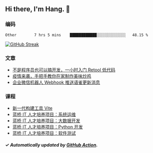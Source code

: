 ## Hi there, I'm Hang. 👋

### 编码

<!--START_SECTION:waka-->

```text
Other        7 hrs 5 mins    ████████████░░░░░░░░░░░░░   48.15 %
```

<!--END_SECTION:waka-->

[![GitHub Streak](https://github-readme-streak-stats.herokuapp.com?user=huhuhang&hide_border=true&date_format=%5BY.%5Dn.j)](https://git.io/streak-stats)

### 文章

<!-- BLOG:START -->
- [不是程序员也可以搞开发，一小时入门 Retool 低代码](https://huhuhang.com/post/sspai/73013?from=github)
- [疫情来袭，手把手教你在家制作美味炒鸡](https://huhuhang.com/post/sspai/72081?from=github)
- [企业微信机器人 Webhook 推送语雀更新消息](https://huhuhang.com/post/coding/yuque-wecom-bot?from=github)<!-- BLOG:END -->

### 课程

<!-- SYL:START -->
- [新一代构建工具 Vite](https://www.lanqiao.cn/courses/9508/)
- [蓝桥 IT 人才培养项目：系统运维](https://www.lanqiao.cn/courses/9120/)
- [蓝桥 IT 人才培养项目：大数据开发](https://www.lanqiao.cn/courses/9119/)
- [蓝桥 IT 人才培养项目：Python 开发](https://www.lanqiao.cn/courses/9118/)
- [蓝桥 IT 人才培养项目：软件测试](https://www.lanqiao.cn/courses/9117/)
<!-- SYL:END -->

##### ✓ Automatically updated by [GitHub Action](https://github.com/huhuhang/huhuhang/actions).
